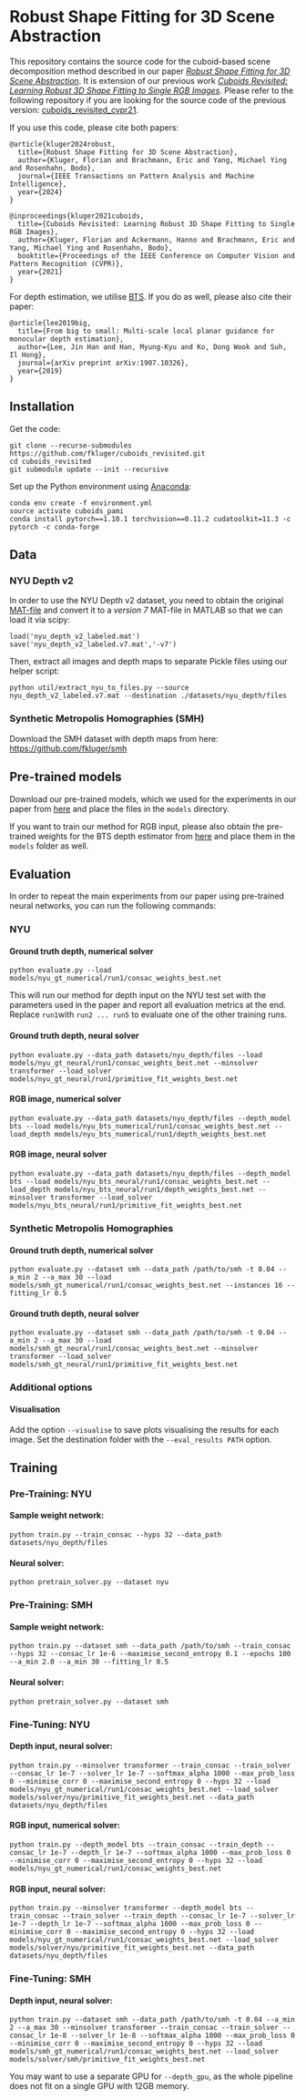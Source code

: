 # Robust Shape Fitting for 3D Scene Abstraction

This repository contains the source code for the cuboid-based scene decomposition method described in our paper *[Robust Shape Fitting for 3D Scene Abstraction](https://arxiv.org/abs/2403.10452)*.
It is extension of our previous work *[Cuboids Revisited: Learning Robust 3D Shape Fitting to Single RGB Images](http://arxiv.org/abs/2105.02047)*.
Please refer to the following repository if you are looking for the source code of the previous version: [cuboids_revisited_cvpr21](https://github.com/fkluger/cuboids_revisited_cvpr21).

If you use this code, please cite both papers:
```
@article{kluger2024robust,
  title={Robust Shape Fitting for 3D Scene Abstraction},
  author={Kluger, Florian and Brachmann, Eric and Yang, Michael Ying and Rosenhahn, Bodo},
  journal={IEEE Transactions on Pattern Analysis and Machine Intelligence},
  year={2024}
}
```
```
@inproceedings{kluger2021cuboids,
  title={Cuboids Revisited: Learning Robust 3D Shape Fitting to Single RGB Images},
  author={Kluger, Florian and Ackermann, Hanno and Brachmann, Eric and Yang, Michael Ying and Rosenhahn, Bodo},
  booktitle={Proceedings of the IEEE Conference on Computer Vision and Pattern Recognition (CVPR)},
  year={2021}
}
```

For depth estimation, we utilise [BTS](https://github.com/cogaplex-bts/bts). If you do as well, please also cite their paper:
```
@article{lee2019big,
  title={From big to small: Multi-scale local planar guidance for monocular depth estimation},
  author={Lee, Jin Han and Han, Myung-Kyu and Ko, Dong Wook and Suh, Il Hong},
  journal={arXiv preprint arXiv:1907.10326},
  year={2019}
}
```


## Installation
Get the code:
```
git clone --recurse-submodules https://github.com/fkluger/cuboids_revisited.git
cd cuboids_revisited
git submodule update --init --recursive
```

Set up the Python environment using [Anaconda](https://www.anaconda.com/): 
```
conda env create -f environment.yml
source activate cuboids_pami
conda install pytorch==1.10.1 torchvision==0.11.2 cudatoolkit=11.3 -c pytorch -c conda-forge
```

## Data
### NYU Depth v2
In order to use the NYU Depth v2 dataset, you need to obtain the original 
[MAT-file](http://horatio.cs.nyu.edu/mit/silberman/nyu_depth_v2/nyu_depth_v2_labeled.mat) and convert it to a 
*version 7* MAT-file in MATLAB so that we can load it via scipy:
```
load('nyu_depth_v2_labeled.mat')
save('nyu_depth_v2_labeled.v7.mat','-v7')
```

Then, extract all images and depth maps to separate Pickle files using our helper script:
```
python util/extract_nyu_to_files.py --source nyu_depth_v2_labeled.v7.mat --destination ./datasets/nyu_depth/files
```

### Synthetic Metropolis Homographies (SMH)

Download the SMH dataset with depth maps from here: https://github.com/fkluger/smh

## Pre-trained models
Download our pre-trained models, which we used for the experiments in our paper from 
[here](https://cloud.tnt.uni-hannover.de/index.php/s/94QCTEeiZqARHpc) and place the files in the `models` directory.

If you want to train our method for RGB input, please also obtain the pre-trained weights for the BTS depth estimator 
from [here](https://cogaplex-bts.s3.ap-northeast-2.amazonaws.com/bts_nyu_v2_pytorch_densenet121.zip) and place them in
the `models` folder as well.

## Evaluation
In order to repeat the main experiments from our paper using pre-trained neural networks, you can run the following commands:

### NYU
#### Ground truth depth, numerical solver
```
python evaluate.py --load models/nyu_gt_numerical/run1/consac_weights_best.net
```
This will run our method for depth input on the NYU test set with the parameters used in the paper and report all 
evaluation metrics at the end.
Replace `run1`with `run2 ... run5` to evaluate one of the other training runs.  

#### Ground truth depth, neural solver
```
python evaluate.py --data_path datasets/nyu_depth/files --load models/nyu_gt_neural/run1/consac_weights_best.net --minsolver transformer --load_solver models/nyu_gt_neural/run1/primitive_fit_weights_best.net
```

#### RGB image, numerical solver
```
python evaluate.py --data_path datasets/nyu_depth/files --depth_model bts --load models/nyu_bts_numerical/run1/consac_weights_best.net --load_depth models/nyu_bts_numerical/run1/depth_weights_best.net 
```

#### RGB image, neural solver
```
python evaluate.py --data_path datasets/nyu_depth/files --depth_model bts --load models/nyu_bts_neural/run1/consac_weights_best.net --load_depth models/nyu_bts_neural/run1/depth_weights_best.net --minsolver transformer --load_solver models/nyu_bts_neural/run1/primitive_fit_weights_best.net
```

### Synthetic Metropolis Homographies

#### Ground truth depth, numerical solver
```
python evaluate.py --dataset smh --data_path /path/to/smh -t 0.04 --a_min 2 --a_max 30 --load models/smh_gt_numerical/run1/consac_weights_best.net --instances 16 --fitting_lr 0.5
```

#### Ground truth depth, neural solver
```
python evaluate.py --dataset smh --data_path /path/to/smh -t 0.04 --a_min 2 --a_max 30 --load models/smh_gt_neural/run1/consac_weights_best.net --minsolver transformer --load_solver models/smh_gt_neural/run1/primitive_fit_weights_best.net
```

### Additional options
#### Visualisation

Add the option `--visualise` to save plots visualising the results for each image.
Set the destination folder with the `--eval_results PATH` option.

## Training

### Pre-Training: NYU
#### Sample weight network:
```
python train.py --train_consac --hyps 32 --data_path datasets/nyu_depth/files
```
#### Neural solver:
```
python pretrain_solver.py --dataset nyu 
```

### Pre-Training: SMH
#### Sample weight network:
```
python train.py --dataset smh --data_path /path/to/smh --train_consac --hyps 32 --consac_lr 1e-6 --maximise_second_entropy 0.1 --epochs 100 --a_min 2.0 --a_min 30 --fitting_lr 0.5 
```
#### Neural solver:
```
python pretrain_solver.py --dataset smh
```

### Fine-Tuning: NYU
#### Depth input, neural solver:
```
python train.py --minsolver transformer --train_consac --train_solver --consac_lr 1e-7 --solver_lr 1e-7 --softmax_alpha 1000 --max_prob_loss 0 --minimise_corr 0 --maximise_second_entropy 0 --hyps 32 --load models/nyu_gt_numerical/run1/consac_weights_best.net --load_solver models/solver/nyu/primitive_fit_weights_best.net --data_path datasets/nyu_depth/files
```
#### RGB input, numerical solver:
```
python train.py --depth_model bts --train_consac --train_depth --consac_lr 1e-7 --depth_lr 1e-7 --softmax_alpha 1000 --max_prob_loss 0 --minimise_corr 0 --maximise_second_entropy 0 --hyps 32 --load models/nyu_gt_numerical/run1/consac_weights_best.net
```
#### RGB input, neural solver:
```
python train.py --minsolver transformer --depth_model bts --train_consac --train_solver --train_depth --consac_lr 1e-7 --solver_lr 1e-7 --depth_lr 1e-7 --softmax_alpha 1000 --max_prob_loss 0 --minimise_corr 0 --maximise_second_entropy 0 --hyps 32 --load models/nyu_gt_numerical/run1/consac_weights_best.net --load_solver models/solver/nyu/primitive_fit_weights_best.net --data_path datasets/nyu_depth/files
```

### Fine-Tuning: SMH
#### Depth input, neural solver:
```
python train.py --dataset smh --data_path /path/to/smh -t 0.04 --a_min 2 --a_max 30 --minsolver transformer --train_consac --train_solver --consac_lr 1e-8 --solver_lr 1e-8 --softmax_alpha 1000 --max_prob_loss 0 --minimise_corr 0 --maximise_second_entropy 0 --hyps 32 --load models/smh_gt_numerical/run1/consac_weights_best.net --load_solver models/solver/smh/primitive_fit_weights_best.net
```


You may want to use a separate GPU for `--depth_gpu`, as the whole pipeline does not fit on a single GPU with 12GB memory. 